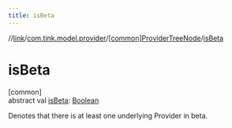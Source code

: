 ```yaml
---
title: isBeta
---
```

//[link](../../../index.html)/[com.tink.model.provider](../index.html)/[[common]ProviderTreeNode](index.html)/[isBeta](is-beta.html)



# isBeta



[common]\
abstract val [isBeta](is-beta.html): [Boolean](https://kotlinlang.org/api/latest/jvm/stdlib/kotlin/-boolean/index.html)



Denotes that there is at least one underlying Provider in beta.




